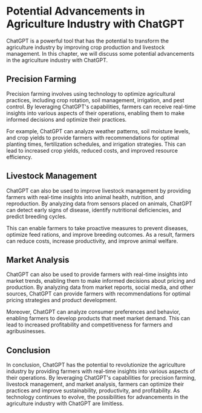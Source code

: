 Potential Advancements in Agriculture Industry with ChatGPT
===================================================================================================================

ChatGPT is a powerful tool that has the potential to transform the agriculture industry by improving crop production and livestock management. In this chapter, we will discuss some potential advancements in the agriculture industry with ChatGPT.

Precision Farming
-----------------

Precision farming involves using technology to optimize agricultural practices, including crop rotation, soil management, irrigation, and pest control. By leveraging ChatGPT's capabilities, farmers can receive real-time insights into various aspects of their operations, enabling them to make informed decisions and optimize their practices.

For example, ChatGPT can analyze weather patterns, soil moisture levels, and crop yields to provide farmers with recommendations for optimal planting times, fertilization schedules, and irrigation strategies. This can lead to increased crop yields, reduced costs, and improved resource efficiency.

Livestock Management
--------------------

ChatGPT can also be used to improve livestock management by providing farmers with real-time insights into animal health, nutrition, and reproduction. By analyzing data from sensors placed on animals, ChatGPT can detect early signs of disease, identify nutritional deficiencies, and predict breeding cycles.

This can enable farmers to take proactive measures to prevent diseases, optimize feed rations, and improve breeding outcomes. As a result, farmers can reduce costs, increase productivity, and improve animal welfare.

Market Analysis
---------------

ChatGPT can also be used to provide farmers with real-time insights into market trends, enabling them to make informed decisions about pricing and production. By analyzing data from market reports, social media, and other sources, ChatGPT can provide farmers with recommendations for optimal pricing strategies and product development.

Moreover, ChatGPT can analyze consumer preferences and behavior, enabling farmers to develop products that meet market demand. This can lead to increased profitability and competitiveness for farmers and agribusinesses.

Conclusion
----------

In conclusion, ChatGPT has the potential to revolutionize the agriculture industry by providing farmers with real-time insights into various aspects of their operations. By leveraging ChatGPT's capabilities for precision farming, livestock management, and market analysis, farmers can optimize their practices and improve sustainability, productivity, and profitability. As technology continues to evolve, the possibilities for advancements in the agriculture industry with ChatGPT are limitless.
